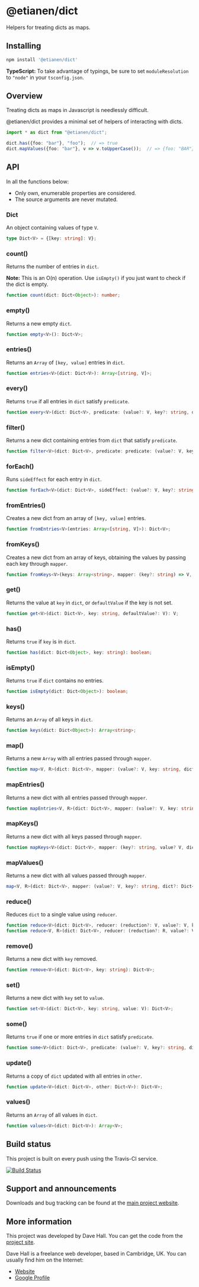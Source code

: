 # @etianen/dict

Helpers for treating dicts as maps.


## Installing

``` bash
npm install '@etianen/dict'
```

**TypeScript:** To take advantage of typings, be sure to set `moduleResolution` to `"node"` in your `tsconfig.json`.


## Overview

Treating dicts as maps in Javascript is needlessly difficult.

@etianen/dict provides a minimal set of helpers of interacting with dicts.


``` ts
import * as dict from "@etianen/dict";

dict.has({foo: "bar"}, "foo");  // => true
dict.mapValues({foo: "bar"}, v => v.toUpperCase());  // => {foo: "BAR"}
```


## API

In all the functions below:

* Only own, enumerable properties are considered.
* The source arguments are never mutated.


### Dict

An object containing values of type `V`.

``` ts
type Dict<V> = {[key: string]: V};
```


### count()

Returns the number of entries in `dict`.

**Note:** This is an O(n) operation. Use `isEmpty()` if you just want to check if the dict is empty.

``` ts
function count(dict: Dict<Object>): number;
```


### empty()

Returns a new empty `dict`.

``` ts
function empty<V>(): Dict<V>;
```


### entries()

Returns an `Array` of `[key, value]` entries in `dict`.

``` ts
function entries<V>(dict: Dict<V>): Array<[string, V]>;
```


### every()

Returns `true` if all entries in `dict` satisfy `predicate`.

``` ts
function every<V>(dict: Dict<V>, predicate: (value?: V, key?: string, dict?: Dict<V>) => boolean, context?: Object): boolean;
```


### filter()

Returns a new dict containing entries from `dict` that satisfy `predicate`.

``` ts
function filter<V>(dict: Dict<V>, predicate: predicate: (value?: V, key?: string, dict?: Dict<V>) => boolean, context?: Object): Dict<V>
```


### forEach()

Runs `sideEffect` for each entry in `dict`.

``` ts
function forEach<V>(dict: Dict<V>, sideEffect: (value?: V, key?: string, dict?: Dict<V>) => void, context?: Object): void;
```


### fromEntries()

Creates a new dict from an array of `[key, value]` entries.

``` ts
function fromEntries<V>(entries: Array<[string, V]>): Dict<V>;
```


### fromKeys()

Creates a new dict from an array of keys, obtaining the values by passing each key through `mapper`.

``` ts
function fromKeys<V>(keys: Array<string>, mapper: (key?: string) => V, context?: Object): Dict<V>
```


### get()

Returns the value at `key` in `dict`, or `defaultValue` if the key is not set.

``` ts
function get<V>(dict: Dict<V>, key: string, defaultValue?: V): V;
```


### has()

Returns `true` if `key` is in `dict`.

``` ts
function has(dict: Dict<Object>, key: string): boolean;
```


### isEmpty()

Returns `true` if `dict` contains no entries.

``` ts
function isEmpty(dict: Dict<Object>): boolean;
```


### keys()

Returns an `Array` of all keys in `dict`.

``` ts
function keys(dict: Dict<Object>): Array<string>;
```


### map()

Returns a new `Array` with all entries passed through `mapper`.

``` ts
function map<V, R>(dict: Dict<V>, mapper: (value?: V, key: string, dict?: Dict<V>) => R, context?: Object): Array<R>
```


### mapEntries()

Returns a new dict with all entries passed through `mapper`.

``` ts
function mapEntries<V, R>(dict: Dict<V>, mapper: (value?: V, key: string, dict?: Dict<V>) => [string, R], context?: Object): Dict<R>
```


### mapKeys()

Returns a new dict with all keys passed through `mapper`.

``` ts
function mapKeys<V>(dict: Dict<V>, mapper: (key?: string, value? V, dict?: Dict<V>) => string, context?: Object): Dict<V>;
```


### mapValues()

Returns a new dict with all values passed through `mapper`.

``` ts
map<V, R>(dict: Dict<V>, mapper: (value?: V, key?: string, dict?: Dict<V>) => R, context?: Object): Dict<R>;
```


### reduce()

Reduces `dict` to a single value using `reducer`.

``` ts
function reduce<V>(dict: Dict<V>, reducer: (reduction?: V, value?: V, key?: string, dict?: Dict<V>) => V): V;
function reduce<V, R>(dict: Dict<V>, reducer: (reduction?: R, value?: V, key?: string, dict?: Dict<V>) => R, initialReduction: R, context?: V;
```


### remove()

Returns a new dict with `key` removed.

``` ts
function remove<V>(dict: Dict<V>, key: string): Dict<V>;
```


### set()

Returns a new dict with `key` set to `value`.

``` ts
function set<V>(dict: Dict<V>, key: string, value: V): Dict<V>;
```


### some()

Returns `true` if one or more entries in `dict` satisfy `predicate`.

``` ts
function some<V>(dict: Dict<V>, predicate: (value?: V, key?: string, dict?: Dict<V>) => boolean, context?: Object): boolean;
```


### update()

Returns a copy of `dict` updated with all entries in `other`.

``` ts
function update<V>(dict: Dict<V>, other: Dict<V>): Dict<V>;
```


### values()

Returns an `Array` of all values in `dict`.

``` ts
function values<V>(dict: Dict<V>): Array<V>;
```


## Build status

This project is built on every push using the Travis-CI service.

[![Build Status](https://travis-ci.org/etianen/js-dict.svg?branch=master)](https://travis-ci.org/etianen/js-dict)


## Support and announcements

Downloads and bug tracking can be found at the [main project website](http://github.com/etianen/js-dict).


## More information

This project was developed by Dave Hall. You can get the code
from the [project site](http://github.com/etianen/js-dict).

Dave Hall is a freelance web developer, based in Cambridge, UK. You can usually
find him on the Internet:

- [Website](http://www.etianen.com/)
- [Google Profile](http://www.google.com/profiles/david.etianen)
